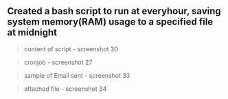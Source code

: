 ## Created a bash script to run at everyhour, saving system memory(RAM) usage to a specified file at midnight ##

>content of script - screenshot 30

>cronjob - screenshot 27

>sample of Email sent - screenshot 33

>attached file - screenshot 34
